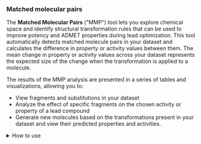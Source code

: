 ### Matched molecular pairs

The **Matched Molecular Pairs** ("MMP") tool lets you explore chemical space and
identify structural transformation rules that can be used to improve potency and
ADMET properties during lead optimization. This tool automatically detects
matched molecule pairs in your dataset and calculates the difference in property
or activity values between them. The mean change in property or activity values
across your dataset represents the expected size of the change when the
transformation is applied to a molecule.

The results of the MMP analysis are presented in a series of tables and
visualizations, allowing you to:

* View fragments and substitutions in your dataset 
* Analyze the effect of specific fragments on the chosen activity or property of
  a lead compound
* Generate new molecules based on the transformations present in your dataset
  and view their predicted properties and activities.

<details>
<summary>How to use</summary>

To run MMP analysis:

1. In the **Top Menu**, select **Chem** > **Analyze** > **Matched Molecular
   Pairs...** A dialog opens.
1. In the dialog, select the table you want to analyze (**Table**), the column
   containing molecules within this table (**Molecules**), the
   activity/property columns (**Activity**) and maximum fragment size relative to core (**Fragment Cutoff**). Click **OK**. An MMP section is
   added to the view. It has four tabs:

<Tabs>
<TabItem value="substitutions" label="Substitutions" default> 

The **Substitutions** tab has two tables:

* **The upper table (Fragments)** shows all fragment substitutions found in the dataset. It includes the frequency of each substitution and the
  corresponding change in the analyzed activity or property. There are two modes to explore fragments dataset:
  - *All* shows all found fragment pairs at once
  - *Current* shows fragment pairs fount for current molecule in the initial dataset.
  Information message on the left top corner of the table shows how many rows of total are filtered. 
  ![Fragments modes](img/mmp_fragments_modes.gif)

  Click any row in the table to show all molecule pairs from the initial dataset having corresponding substitution.
  Select rows with `Ctrl` + click to select all molecules with corresponding substitution (having either *From* or *To* fragment) in the initial dataset.
  ![Fragments selection](img/mmp_fragments_selection.gif)


* **The lower table (Molecule pairs)** shows all pairs of molecules associated with the
  substitution from the upper table. It provides details about the analyzed
  activity or property for each pair of molecules.
  Click any row in the **Fragments** table to filter molecule pairs with current substitution. If *Current* mode is selected on **Fragments** table then pair containing current molecule from initial dataset will be on top.
  Corresponding fragments are highlighted within each molecule.
  Click any row in **Molecule pairs** table to pin corresponding *From* and *To* molecules in the initial dataset and open **Context panel** with molecules details.
  Select rows with `Ctrl` + click to select corresponding *From* and *To* molecules in the initial dataset.
  ![Molecule pairs](img/mmp_molecule_pairs_navigation.gif)

Click **+** icon above corresponding table to add it to workspace.

</TabItem>
<TabItem value="fragments" label="Fragments">

The **Fragments** tab has two components:

* [trellis plot](../../../../visualize/viewers/trellis-plot.md) shows all identified
fragments on the x and y axes. Each intersection in the plot displays the change
in the analyzed activity or property resulting from a fragment substitution.

* **Molecule pairs** table. The same as on **Substitutions** tab

Click on any non-empty cell on the trellis plot to filter molecule pairs with corresponding substitution in the **Molecule pairs** table.
![Fragments trellis plot](img/fragments_trellis_plot.gif)

Filter trellis plot using the filter icon above the viewer.
![Filter Fragments trellis plot](img/filter_fragments_trellis_plot.gif)

Sort trellis plot using sort icons on the axes. Two sorting options are available: by fragment frequency and molecular weight.
![Sort Fragments trellis plot](img/sort_fragments_trellis_plot.gif)


</TabItem>
<TabItem value="cliffs" label="Cliffs"> 

The **Cliffs** tab has two components:

* [scatterplot](../../../../visualize/viewers/scatter-plot.md) shows clusters of
molecules with similar structures but significant differences in the analyzed
activity or property. Arrows connecting molecules represent changes in the
specified activity or property, with the arrow pointing toward the molecule with
the higher value.

* **Molecule pairs** table. The same as on **Substitutions** tab. Show or hide the table using **Show Pairs** checkbox above the scatter plot.
Click any row to zoom to the corresponding molecule pair on the scatter plot and show details in the **Context Panel**.
Navigation also works vice versa: click an arrow on a scatter plot to zoom in and make molecule pair current in the **Molecule pairs** table.
![Cliffs scatter plot](img/cliffs_scatter_plot.gif)

Use activity filters on a scatter plot to filter pairs by activity difference. Filter is reflected in the **Molecule pairs** table.
![Filter Cliffs scatter plot](img/filter_cliffs_scatter_plot.gif)


</TabItem>
<TabItem value="generation" label="Generation">

In the **Generation** tab, transformation rules derived from the matched molecule pairs in
your dataset are used to generate new molecules and predict their property and
activity values. For every molecule in your dataset, the table shows each
potential transformation, providing:

* Both the starting and new compounds.
* The maximum common substructure for this pair and the substituted fragment.
* Original and predicted values for one of the analyzed activities or
  properties.
* Whether new molecule already exists in the initial dataset or newly generated

In the **Context panel** there is scatter plot showing observed vs predicted values for each activity for molecules from initial dataset.

</TabItem>
</Tabs>
</details>